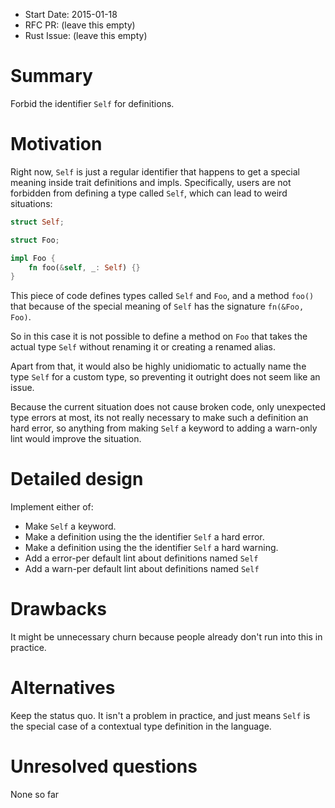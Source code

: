 - Start Date: 2015-01-18
- RFC PR: (leave this empty)
- Rust Issue: (leave this empty)

# Summary

Forbid the identifier `Self` for definitions.

# Motivation

Right now, `Self` is just a regular identifier that happens to get a special meaning
inside trait definitions and impls. Specifically, users are not forbidden from defining
a type called `Self`, which can lead to weird situations:

```rust
struct Self;

struct Foo;

impl Foo {
    fn foo(&self, _: Self) {}
}
```

This piece of code defines types called `Self` and `Foo`,
and a method `foo()` that because of the special meaning of `Self` has
the signature `fn(&Foo, Foo)`.

So in this case it is not possible to define a method on `Foo` that takes the
actual type `Self` without renaming it or creating a renamed alias.

Apart from that, it would also be highly unidiomatic to actually name the type `Self`
for a custom type, so preventing it outright does not seem like an issue.

Because the current situation does not cause broken code,
only unexpected type errors at most, its not really necessary to make
such a definition an hard error, so anything from making `Self` a keyword
to adding a warn-only lint would improve the situation.

# Detailed design

Implement either of:

- Make `Self` a keyword.
- Make a definition using the the identifier `Self` a hard error.
- Make a definition using the the identifier `Self` a hard warning.
- Add a error-per default lint about definitions named `Self`
- Add a warn-per default lint about definitions named `Self`

# Drawbacks

It might be unnecessary churn because people already don't run into this
in practice.

# Alternatives

Keep the status quo. It isn't a problem in practice, and just means
`Self` is the special case of a contextual type definition in the language.

# Unresolved questions

None so far
